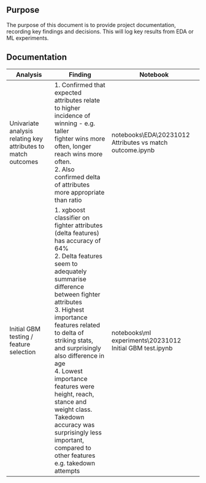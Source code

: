 ## Purpose
The purpose of this document is to provide project documentation, recording key findings and decisions. This will log key results from EDA or ML experiments.

## Documentation
| Analysis | Finding | Notebook |
| --- | --- | --- |
| Univariate analysis relating key attributes to match outcomes | 1. Confirmed that expected attributes relate to higher incidence of winning - e.g. taller <br />fighter wins more often, longer reach wins more often. <br /> 2. Also confirmed delta of attributes more appropriate than ratio | notebooks\EDA\20231012 Attributes vs match outcome.ipynb |
| Initial GBM testing / feature selection | 1. xgboost classifier on fighter attributes (delta features) has accuracy of 64% <br /> 2. Delta features seem to adequately summarise difference between fighter attributes <br /> 3. Highest importance features related to delta of striking stats, and surprisingly also difference in age <br /> 4. Lowest importance features were height, reach, stance and weight class. Takedown accuracy was <br /> surprisingly less important, compared to other features e.g. takedown attempts | notebooks\ml experiments\20231012 Initial GBM test.ipynb |
